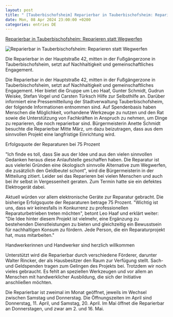 ```yaml
---
layout: post
title: " [Tauberbischofsheim] Reparierbar in Tauberbischofsheim: Reparieren statt Wegwerfen"
date: Mon, 08 Apr 2024 23:00:00 +0200
categories: entries DE
---
```

[Reparierbar in Tauberbischofsheim: Reparieren statt Wegwerfen](https://www.mainpost.de/regional/main-tauber/reparierbar-in-tauberbischofsheim-reparieren-statt-wegwerfen-art-11448641)

![Reparierbar in Tauberbischofsheim: Reparieren statt Wegwerfen](https://www.mainpost.de/storage/image/7/0/3/9/10399307_teaser-social-sharing_1C5fO-_m2jcrW.jpg)

Die Reparierbar in der Hauptstraße 42, mitten in der Fußgängerzone in Tauberbischofsheim, setzt auf Nachhaltigkeit und gemeinschaftliches Engagement.

Die Reparierbar in der Hauptstraße 42, mitten in der Fußgängerzone in Tauberbischofsheim, setzt auf Nachhaltigkeit und gemeinschaftliches Engagement. Hier bietet die Gruppe um Leo Haaf, Gunter Schmidt, Gudrun Weiske, Stefan Vogel und Carsten Türksch Hilfe zur Selbsthilfe an. Darüber informiert eine Pressemitteilung der Stadtverwaltung Tauberbischofsheim, der folgende Informationen entnommen sind. Auf Spendenbasis haben Menschen die Möglichkeit, vorhandene Werkzeuge zu nutzen und den Rat sowie die Unterstützung von Fachkräften in Anspruch zu nehmen, um Dinge zu reparieren, die noch reparierbar sind. Bürgermeisterin Anette Schmidt besuchte die Reparierbar Mitte März, um dazu beizutragen, dass aus dem sinnvollen Projekt eine langfristige Einrichtung wird.

Erfolgsquote der Reparaturen bei 75 Prozent

"Ich finde es toll, dass Sie aus der Idee und aus den vielen sinnvollen Gedanken heraus diese Anlaufstelle geschaffen haben. Die Reparatur ist aus vielerlei Gründen eine ökologisch sinnvolle Alternative zum Wegwerfen, die zusätzlich den Geldbeutel schont", wird die Bürgermeisterin in der Mitteilung zitiert. Leider sei das Reparieren bei vielen Menschen und auch bei ihr selbst in Vergessenheit geraten. Zum Termin hatte sie ein defektes Elektrogerät dabei.

Aktuell würden vor allem elektronische Geräte zur Reparatur gebracht. Die bisherige Erfolgsquote der Reparaturen betrage 75 Prozent. "Wichtig ist uns, dass wir keinesfalls in Konkurrenz zu professionellen Reparaturbetrieben treten möchten", betont Leo Haaf und erklärt weiter: "Die Idee hinter diesem Projekt ist vielmehr, eine Ergänzung zu bestehenden Dienstleistungen zu bieten und gleichzeitig ein Bewusstsein für nachhaltigen Konsum zu fördern. Jede Person, die ein Reparaturprojekt hat, muss mitarbeiten."

Handwerkerinnen und Handwerker sind herzlich willkommen

Unterstützt wird die Reparierbar durch verschiedene Förderer, darunter Walter Rincker, der als Hausbesitzer den Raum zur Verfügung stellt. Sach- und Geldspenden tragen zum Gelingen des Projekts bei. Trotzdem wir noch vieles gebraucht. Es fehlt an speziellen Werkzeugen und vor allem an Menschen mit handwerklicher Ausbildung, die sich der Initiative anschließen möchten.

Die Reparierbar ist zweimal im Monat geöffnet, jeweils im Wechsel zwischen Samstag und Donnerstag. Die Öffnungszeiten im April sind Donnerstag, 11. April, und Samstag, 20. April. Im Mai öffnet die Reparierbar an Donnerstagen, und zwar am 2. und 16. Mai.

